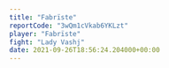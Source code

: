 ```yaml
---
title: "Fabrïste"
reportCode: "3wQm1cVkab6YKLzt"
player: "Fabrïste"
fight: "Lady Vashj"
date: 2021-09-26T18:56:24.204000+00:00
---
```

